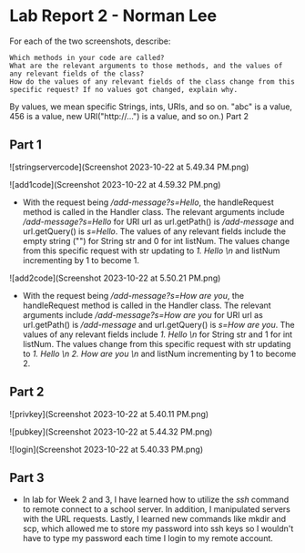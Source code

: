 # Lab Report 2 - Norman Lee

For each of the two screenshots, describe:

    Which methods in your code are called?
    What are the relevant arguments to those methods, and the values of any relevant fields of the class?
    How do the values of any relevant fields of the class change from this specific request? If no values got changed, explain why.

By values, we mean specific Strings, ints, URIs, and so on. "abc" is a value, 456 is a value, new URI("http://...") is a value, and so on.)
Part 2

## Part 1

![stringservercode](Screenshot 2023-10-22 at 5.49.34 PM.png)

![add1code](Screenshot 2023-10-22 at 4.59.32 PM.png)

* With the request being */add-message?s=Hello*, the handleRequest method is called in the Handler class. The relevant arguments include */add-message?s=Hello* for URI url as url.getPath() is */add-message* and url.getQuery() is *s=Hello*.  The values of any relevant fields include the empty string ("") for String str and 0 for int listNum. The values change from this specific request with str updating to *1. Hello \n* and listNum incrementing by 1 to become 1.

![add2code](Screenshot 2023-10-22 at 5.50.21 PM.png)

* With the request being */add-message?s=How are you*, the handleRequest method is called in the Handler class. The relevant arguments include */add-message?s=How are you* for URI url as url.getPath() is */add-message* and url.getQuery() is *s=How are you*.  The values of any relevant fields include *1. Hello \n* for String str and 1 for int listNum. The values change from this specific request with str updating to *1. Hello \n 2. How are you \n* and listNum incrementing by 1 to become 2.

## Part 2

![privkey](Screenshot 2023-10-22 at 5.40.11 PM.png)

![pubkey](Screenshot 2023-10-22 at 5.44.32 PM.png)

![login](Screenshot 2023-10-22 at 5.40.33 PM.png)

## Part 3

* In lab for Week 2 and 3, I have learned how to utilize the *ssh* command to remote connect to a school server. In addition, I manipulated servers with the URL requests. Lastly, I learned new commands like mkdir and scp, which allowed me to store my password into ssh keys so I wouldn't have to type my password each time I login to my remote account. 

